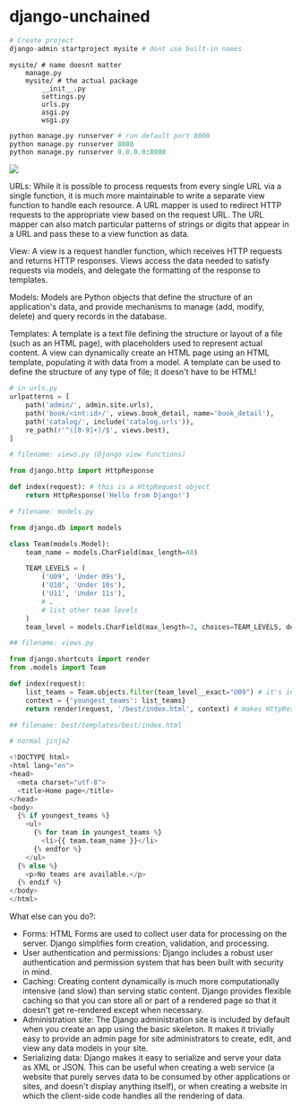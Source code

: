 # django-unchained

```py
# Create project
django-admin startproject mysite # dont use built-in names
```

```
mysite/ # name doesnt matter
    manage.py
    mysite/ # the actual package
        __init__.py
        settings.py
        urls.py
        asgi.py
        wsgi.py
```

```py
python manage.py runserver # run default port 8000
python manage.py runserver 8080
python manage.py runserver 0.0.0.0:8000
```

![](https://developer.mozilla.org/en-US/docs/Learn/Server-side/Django/Introduction/basic-django.png)

URLs: While it is possible to process requests from every single URL via a single function, it is much more maintainable to write a separate view function to handle each resource. A URL mapper is used to redirect HTTP requests to the appropriate view based on the request URL. The URL mapper can also match particular patterns of strings or digits that appear in a URL and pass these to a view function as data.

View: A view is a request handler function, which receives HTTP requests and returns HTTP responses. Views access the data needed to satisfy requests via models, and delegate the formatting of the response to templates.

Models: Models are Python objects that define the structure of an application's data, and provide mechanisms to manage (add, modify, delete) and query records in the database.

Templates: A template is a text file defining the structure or layout of a file (such as an HTML page), with placeholders used to represent actual content. A view can dynamically create an HTML page using an HTML template, populating it with data from a model. A template can be used to define the structure of any type of file; it doesn't have to be HTML!

```py
# in urls.py
urlpatterns = [
    path('admin/', admin.site.urls),
    path('book/<int:id>/', views.book_detail, name='book_detail'),
    path('catalog/', include('catalog.urls')),
    re_path(r'^([0-9]+)/$', views.best),
]

# filename: views.py (Django view functions)

from django.http import HttpResponse

def index(request): # this is a HttpRequest object
    return HttpResponse('Hello from Django!')

# filename: models.py

from django.db import models

class Team(models.Model):
    team_name = models.CharField(max_length=40)

    TEAM_LEVELS = (
        ('U09', 'Under 09s'),
        ('U10', 'Under 10s'),
        ('U11', 'Under 11s'),
        # …
        # list other team levels
    )
    team_level = models.CharField(max_length=3, choices=TEAM_LEVELS, default='U11')

## filename: views.py

from django.shortcuts import render
from .models import Team

def index(request):
    list_teams = Team.objects.filter(team_level__exact="U09") # it's inspecting into the varname 🤯
    context = {'youngest_teams': list_teams}
    return render(request, '/best/index.html', context) # makes HttpResponse

## filename: best/templates/best/index.html

# normal jinja2

<!DOCTYPE html>
<html lang="en">
<head>
  <meta charset="utf-8">
  <title>Home page</title>
</head>
<body>
  {% if youngest_teams %}
    <ul>
      {% for team in youngest_teams %}
        <li>{{ team.team_name }}</li>
      {% endfor %}
    </ul>
  {% else %}
    <p>No teams are available.</p>
  {% endif %}
</body>
</html>
```

What else can you do?:

- Forms: HTML Forms are used to collect user data for processing on the server. Django simplifies form creation, validation, and processing.
- User authentication and permissions: Django includes a robust user authentication and permission system that has been built with security in mind.
- Caching: Creating content dynamically is much more computationally intensive (and slow) than serving static content. Django provides flexible caching so that you can store all or part of a rendered page so that it doesn't get re-rendered except when necessary.
- Administration site: The Django administration site is included by default when you create an app using the basic skeleton. It makes it trivially easy to provide an admin page for site administrators to create, edit, and view any data models in your site.
- Serializing data: Django makes it easy to serialize and serve your data as XML or JSON. This can be useful when creating a web service (a website that purely serves data to be consumed by other applications or sites, and doesn't display anything itself), or when creating a website in which the client-side code handles all the rendering of data.
